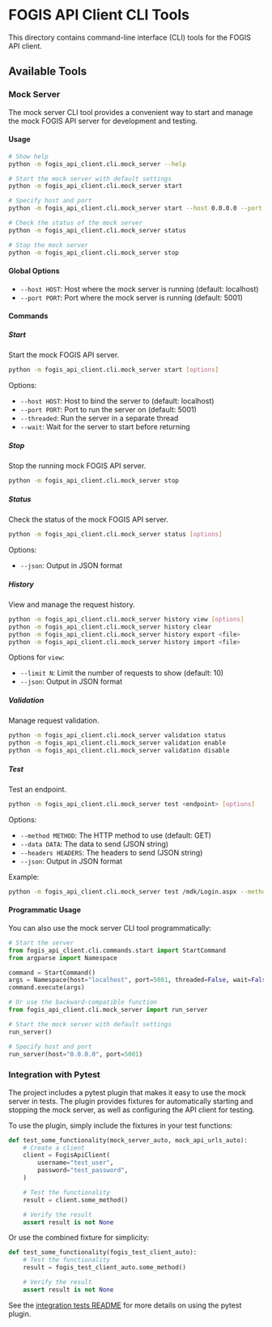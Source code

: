 # FOGIS API Client CLI Tools

This directory contains command-line interface (CLI) tools for the FOGIS API client.

## Available Tools

### Mock Server

The mock server CLI tool provides a convenient way to start and manage the mock FOGIS API server for development and testing.

#### Usage

```bash
# Show help
python -m fogis_api_client.cli.mock_server --help

# Start the mock server with default settings
python -m fogis_api_client.cli.mock_server start

# Specify host and port
python -m fogis_api_client.cli.mock_server start --host 0.0.0.0 --port 5001

# Check the status of the mock server
python -m fogis_api_client.cli.mock_server status

# Stop the mock server
python -m fogis_api_client.cli.mock_server stop
```

#### Global Options

- `--host HOST`: Host where the mock server is running (default: localhost)
- `--port PORT`: Port where the mock server is running (default: 5001)

#### Commands

##### Start

Start the mock FOGIS API server.

```bash
python -m fogis_api_client.cli.mock_server start [options]
```

Options:
- `--host HOST`: Host to bind the server to (default: localhost)
- `--port PORT`: Port to run the server on (default: 5001)
- `--threaded`: Run the server in a separate thread
- `--wait`: Wait for the server to start before returning

##### Stop

Stop the running mock FOGIS API server.

```bash
python -m fogis_api_client.cli.mock_server stop
```

##### Status

Check the status of the mock FOGIS API server.

```bash
python -m fogis_api_client.cli.mock_server status [options]
```

Options:
- `--json`: Output in JSON format

##### History

View and manage the request history.

```bash
python -m fogis_api_client.cli.mock_server history view [options]
python -m fogis_api_client.cli.mock_server history clear
python -m fogis_api_client.cli.mock_server history export <file>
python -m fogis_api_client.cli.mock_server history import <file>
```

Options for `view`:
- `--limit N`: Limit the number of requests to show (default: 10)
- `--json`: Output in JSON format

##### Validation

Manage request validation.

```bash
python -m fogis_api_client.cli.mock_server validation status
python -m fogis_api_client.cli.mock_server validation enable
python -m fogis_api_client.cli.mock_server validation disable
```

##### Test

Test an endpoint.

```bash
python -m fogis_api_client.cli.mock_server test <endpoint> [options]
```

Options:
- `--method METHOD`: The HTTP method to use (default: GET)
- `--data DATA`: The data to send (JSON string)
- `--headers HEADERS`: The headers to send (JSON string)
- `--json`: Output in JSON format

Example:
```bash
python -m fogis_api_client.cli.mock_server test /mdk/Login.aspx --method POST --data '{"ctl00$cphMain$tbUsername": "test_user", "ctl00$cphMain$tbPassword": "test_password"}'
```

#### Programmatic Usage

You can also use the mock server CLI tool programmatically:

```python
# Start the server
from fogis_api_client.cli.commands.start import StartCommand
from argparse import Namespace

command = StartCommand()
args = Namespace(host="localhost", port=5001, threaded=False, wait=False)
command.execute(args)

# Or use the backward-compatible function
from fogis_api_client.cli.mock_server import run_server

# Start the mock server with default settings
run_server()

# Specify host and port
run_server(host="0.0.0.0", port=5001)
```

### Integration with Pytest

The project includes a pytest plugin that makes it easy to use the mock server in tests. The plugin provides fixtures for automatically starting and stopping the mock server, as well as configuring the API client for testing.

To use the plugin, simply include the fixtures in your test functions:

```python
def test_some_functionality(mock_server_auto, mock_api_urls_auto):
    # Create a client
    client = FogisApiClient(
        username="test_user",
        password="test_password",
    )

    # Test the functionality
    result = client.some_method()

    # Verify the result
    assert result is not None
```

Or use the combined fixture for simplicity:

```python
def test_some_functionality(fogis_test_client_auto):
    # Test the functionality
    result = fogis_test_client_auto.some_method()

    # Verify the result
    assert result is not None
```

See the [integration tests README](../../integration_tests/README.md) for more details on using the pytest plugin.
